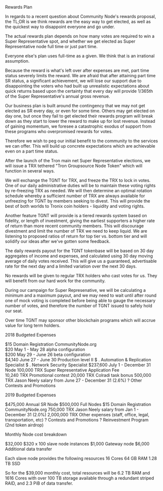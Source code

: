 Rewards Plan

In regards to a recent question about Community Node's rewards proposal, the TL;DR is we think rewards are the easy way to get elected, as well as the quickest way to disappoint everyone and go under.

The actual rewards plan depends on how many votes are required to win a Super Representative spot, and whether we get elected as Super Representative node full time or just part time.

Everyone else's plan uses full-time as a given. We think that is an irrational assumption.

Because the reward is what's left over after expenses are met, part time status severely limits the reward. We are afraid that after attaining part time SR status, a significant achievement, we will lose our support due to disappointing the voters who had built up unrealistic expectations about quick returns based upon the certainty that every day will provide 1/365th of the Super Representative's annual gross revenue. 

Our business plan is built around the contingency that we may not get elected as SR every day, or even for some time. Others may get elected on day one, but once they fail to get elected their rewards program will break down as they start to lower the reward to make up for lost revenue. Instead of gaining momentum, we foresee a catastrophic exodus of support from these programs who overpromised rewards for votes.

Therefore we wish to peg our initial benefit to the community to the services we can offer. This will build up concrete expectations which are achievable even on a part time status. 

After the launch of the Tron main net Super Representative elections, we will issue a TRX tethered "Tron Groupsource Node Token" which will function in several ways. 

We will exchange the TGNT for TRX, and freeze the TRX to lock in votes. One of our daily administrative duties will be to maintain these voting rights by re-freezing TRX as needed. We will then determine an optimal rotation schedule whereby a sufficient number of TRX are always available for unfreezing for TGNT by members seeking to divest. This will provide the best of both worlds to Tronix coin holders - liquidity and voting rights.

Another feature TGNT will provide is a tiered rewards system based on fidelity, or length of investment, giving the earliest supporters a higher rate of return than more recent community members. This will discourage divestment and limit the number of TRX we need to keep liquid. We are listening to proposed ratios of return for top tier vs. bottom tier and will solidify our ideas after we've gotten some feedback.

The daily rewards payout for the TGNT tokenbase will be based on 30 day aggregates of income and expenses, and calculated using 30 day moving average of daily votes received. This will give us a guaranteed, advertisable rate for the next day and a limited variation over the next 30 days. 

No rewards will be given to regular TRX holders who cast votes for us. They will benefit from our hard work for the community. 

During our campaign for Super Represenative, we will be calculating a minimum and a maximum payout, and we may need to wait until after round one of mock voting is completed before being able to gauge the necessary number of votes, and therefore the number of TGNT issued to safely hold our seat.

Over time TGNT may sponsor other blockchain programs which will accrue value for long term holders.


2018 Budgeted Expenses 

             			
$15          			Domain Registration CommunityNode.org	 
$20          			 May 1 - May 28 alpha configuration		 
$200         			 May 29 - June 26 beta configuration		 
$4,140  				June 27 - June 30 Production level II 
$ . 					Automation & Replication Specialist
$ . 					Network Security Specialist
$237,600	  			July 1 - December 31 Node
100,000 TRX  			 Super Representative Application Fee	 
10,240 TRX  			Promotional contest
20,000 TRX				Colradi task bonus
500,000 TRX				Jason Neely salary from June 27 - December 31 (2.6%)
?						Other Contests and Promotions


2019 Budgeted Expenses

$475,000				Annual SR Node
$500,000				Full Nodes
$15          			Domain Registration CommunityNode.org
750,000 TRX				Jason Neely salary from Jan 1 - December 31 (2.0%)
2,000,000 TRX			Other expenses (staff, office, legal, transportation, etc)
?						Contests and Promotions
?						Reinvestment Program (2nd token airdrop)

Monthly Node cost breakdown 

$32,000 				$320 x 100 slave node instances
$1,000					Gateway node
$6,000					Additional data transfer


Each slave node provides the following resources
16 Cores
64 GB RAM
1.28 TB SSD

So for the $39,000 monthly cost, total resources will be 6.2 TB RAM and 1616 Cores with over 100 TB storage available through a redundant striped RAID, and 2.3 PiB of data transfer.
